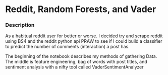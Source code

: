 # Reddit, Random Forests, and Vader

### Description

As a habitual reddit user for better or worse. I decided try and scrape reddit using BS4 and the reddit python api PRAW to see if I could build a classifier to predict the number of comments (interaction) a post has.

The beginning of the notebook describes my methods of gathering Data. The middle is feature engineering, bag of words with post titles, and sentiment analysis with a nifty tool called VaderSentimentAnalyzer